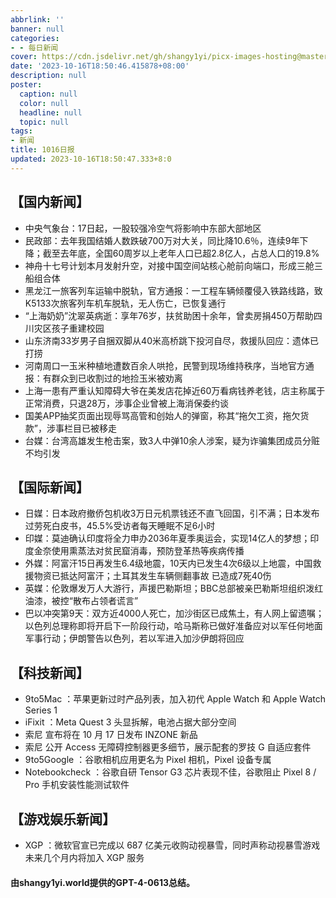 ```yaml
---
abbrlink: ''
banner: null
categories:
- - 每日新闻
cover: https://cdn.jsdelivr.net/gh/shangy1yi/picx-images-hosting@master/xw.1a15yyeng45c.webp
date: '2023-10-16T18:50:46.415878+08:00'
description: null
poster:
  caption: null
  color: null
  headline: null
  topic: null
tags:
- 新闻
title: 1016日报
updated: 2023-10-16T18:50:47.333+8:0
---
```

## 【国内新闻】

* 中央气象台：17日起，一股较强冷空气将影响中东部大部地区
* 民政部：去年我国结婚人数跌破700万对大关，同比降10.6％，连续9年下降；截至去年底，全国60周岁以上老年人口已超2.8亿人，占总人口的19.8%
* 神舟十七号计划本月发射升空，对接中国空间站核心舱前向端口，形成三舱三船组合体
* 黑龙江一旅客列车运输中脱轨，官方通报：一工程车辆倾覆侵入铁路线路，致K5133次旅客列车机车脱轨，无人伤亡，已恢复通行
* “上海奶奶”沈翠英病逝：享年76岁，扶贫助困十余年，曾卖房捐450万帮助四川灾区孩子重建校园
* 山东济南33岁男子自捆双脚从40米高桥跳下投河自尽，救援队回应：遗体已打捞
* 河南周口一玉米种植地遭数百余人哄抢，民警到现场维持秩序，当地官方通报：有群众到已收割过的地捡玉米被劝离
* 上海一患有严重认知障碍大爷在美发店花掉近60万看病钱养老钱，店主称属于正常消费，只退28万，涉事企业曾被上海消保委约谈
* 国美APP抽奖页面出现辱骂高管和创始人的弹窗，称其“拖欠工资，拖欠货款”，涉事栏目已被移走
* 台媒：台湾高雄发生枪击案，致3人中弹10余人涉案，疑为诈骗集团成员分赃不均引发

## 【国际新闻】

* 日媒：日本政府撤侨包机收3万日元机票钱还不直飞回国，引不满；日本发布过劳死白皮书，45.5%受访者每天睡眠不足6小时
* 印媒：莫迪确认印度将全力申办2036年夏季奥运会，实现14亿人的梦想；印度金奈使用熏蒸法对贫民窟消毒，预防登革热等疾病传播
* 外媒：阿富汗15日再发生6.4级地震，10天内已发生4次6级以上地震，中国救援物资已抵达阿富汗；土耳其发生车辆侧翻事故 已造成7死40伤
* 英媒：伦敦爆发万人大游行，声援巴勒斯坦；BBC总部被亲巴勒斯坦组织泼红油漆，被控“散布占领者谎言”
* 巴以冲突第9天：双方近4000人死亡，加沙街区已成焦土，有人网上留遗嘱；以色列总理称即将开启下一阶段行动，哈马斯称已做好准备应对以军任何地面军事行动；伊朗警告以色列，若以军进入加沙伊朗将回应

## 【科技新闻】

* 9to5Mac ：苹果更新过时产品列表，加入初代 Apple Watch 和 Apple Watch Series 1
* iFixit ：Meta Quest 3 头显拆解，电池占据大部分空间
* 索尼 宣布将在 10 月 17 日发布 INZONE 新品
* 索尼 公开 Access 无障碍控制器更多细节，展示配套的罗技 G 自适应套件
* 9to5Google ：谷歌相机应用更名为 Pixel 相机，Pixel 设备专属
* Notebookcheck ：谷歌自研 Tensor G3 芯片表现不佳，谷歌阻止 Pixel 8 / Pro 手机安装性能测试软件

## 【游戏娱乐新闻】

* XGP ：微软官宣已完成以 687 亿美元收购动视暴雪，同时声称动视暴雪游戏未来几个月内将加入 XGP 服务

#### 由shangy1yi.world提供的GPT-4-0613总结。
